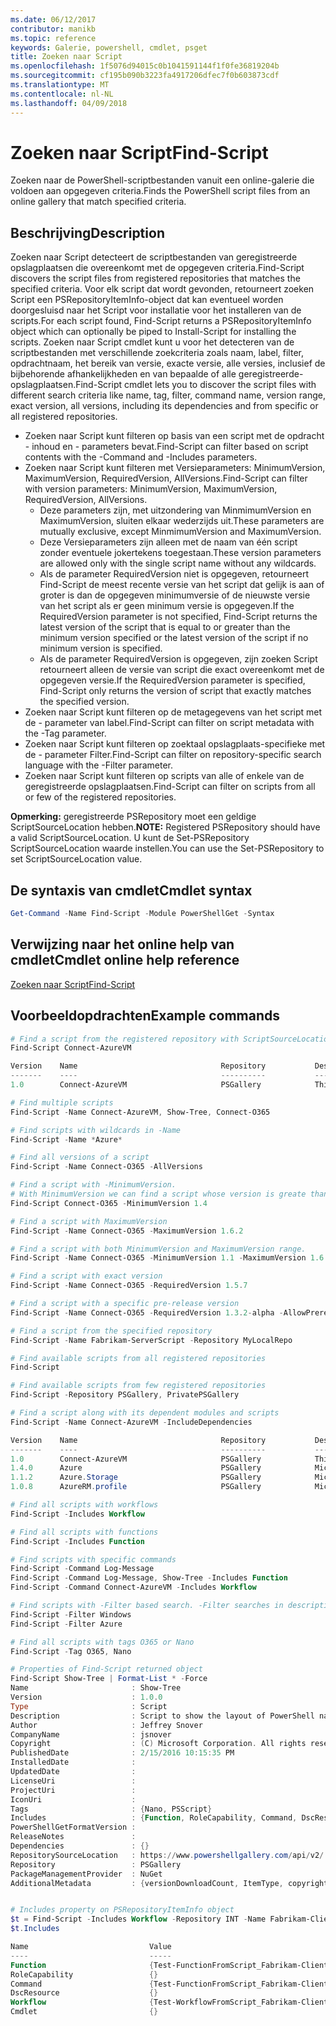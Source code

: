 ```yaml
---
ms.date: 06/12/2017
contributor: manikb
ms.topic: reference
keywords: Galerie, powershell, cmdlet, psget
title: Zoeken naar Script
ms.openlocfilehash: 1f5076d94015c0b1041591144f1f0fe36819204b
ms.sourcegitcommit: cf195b090b3223fa4917206dfec7f0b603873cdf
ms.translationtype: MT
ms.contentlocale: nl-NL
ms.lasthandoff: 04/09/2018
---
```

# <a name="find-script"></a><span data-ttu-id="93fb1-103">Zoeken naar Script</span><span class="sxs-lookup"><span data-stu-id="93fb1-103">Find-Script</span></span>

<span data-ttu-id="93fb1-104">Zoeken naar de PowerShell-scriptbestanden vanuit een online-galerie die voldoen aan opgegeven criteria.</span><span class="sxs-lookup"><span data-stu-id="93fb1-104">Finds the PowerShell script files from an online gallery that match specified criteria.</span></span>

## <a name="description"></a><span data-ttu-id="93fb1-105">Beschrijving</span><span class="sxs-lookup"><span data-stu-id="93fb1-105">Description</span></span>

<span data-ttu-id="93fb1-106">Zoeken naar Script detecteert de scriptbestanden van geregistreerde opslagplaatsen die overeenkomt met de opgegeven criteria.</span><span class="sxs-lookup"><span data-stu-id="93fb1-106">Find-Script discovers the script files from registered repositories that matches the specified criteria.</span></span>
<span data-ttu-id="93fb1-107">Voor elk script dat wordt gevonden, retourneert zoeken Script een PSRepositoryItemInfo-object dat kan eventueel worden doorgesluisd naar het Script voor installatie voor het installeren van de scripts.</span><span class="sxs-lookup"><span data-stu-id="93fb1-107">For each script found, Find-Script returns a PSRepositoryItemInfo object which can optionally be piped to Install-Script for installing the scripts.</span></span>
<span data-ttu-id="93fb1-108">Zoeken naar Script cmdlet kunt u voor het detecteren van de scriptbestanden met verschillende zoekcriteria zoals naam, label, filter, opdrachtnaam, het bereik van versie, exacte versie, alle versies, inclusief de bijbehorende afhankelijkheden en van bepaalde of alle geregistreerde-opslagplaatsen.</span><span class="sxs-lookup"><span data-stu-id="93fb1-108">Find-Script cmdlet lets you to discover the script files with different search criteria like name, tag, filter, command name, version range, exact version, all versions, including its dependencies and from specific or all registered repositories.</span></span>

- <span data-ttu-id="93fb1-109">Zoeken naar Script kunt filteren op basis van een script met de opdracht - inhoud en - parameters bevat.</span><span class="sxs-lookup"><span data-stu-id="93fb1-109">Find-Script can filter based on script contents with the -Command and -Includes parameters.</span></span>
- <span data-ttu-id="93fb1-110">Zoeken naar Script kunt filteren met Versieparameters: MinimumVersion, MaximumVersion, RequiredVersion, AllVersions.</span><span class="sxs-lookup"><span data-stu-id="93fb1-110">Find-Script can filter with version parameters: MinimumVersion, MaximumVersion, RequiredVersion, AllVersions.</span></span>
  - <span data-ttu-id="93fb1-111">Deze parameters zijn, met uitzondering van MinmimumVersion en MaximumVersion, sluiten elkaar wederzijds uit.</span><span class="sxs-lookup"><span data-stu-id="93fb1-111">These parameters are mutually exclusive, except MinmimumVersion and MaximumVersion.</span></span>
  - <span data-ttu-id="93fb1-112">Deze Versieparameters zijn alleen met de naam van één script zonder eventuele jokertekens toegestaan.</span><span class="sxs-lookup"><span data-stu-id="93fb1-112">These version parameters are allowed only with the single script name without any wildcards.</span></span>
  - <span data-ttu-id="93fb1-113">Als de parameter RequiredVersion niet is opgegeven, retourneert Find-Script de meest recente versie van het script dat gelijk is aan of groter is dan de opgegeven minimumversie of de nieuwste versie van het script als er geen minimum versie is opgegeven.</span><span class="sxs-lookup"><span data-stu-id="93fb1-113">If the RequiredVersion parameter is not specified, Find-Script returns the latest version of the script that is equal to or greater than the minimum version specified or the latest version of the script if no minimum version is specified.</span></span>
  - <span data-ttu-id="93fb1-114">Als de parameter RequiredVersion is opgegeven, zijn zoeken Script retourneert alleen de versie van script die exact overeenkomt met de opgegeven versie.</span><span class="sxs-lookup"><span data-stu-id="93fb1-114">If the RequiredVersion parameter is specified, Find-Script only returns the version of script that exactly matches the specified version.</span></span>
- <span data-ttu-id="93fb1-115">Zoeken naar Script kunt filteren op de metagegevens van het script met de - parameter van label.</span><span class="sxs-lookup"><span data-stu-id="93fb1-115">Find-Script can filter on script metadata with the -Tag parameter.</span></span>
- <span data-ttu-id="93fb1-116">Zoeken naar Script kunt filteren op zoektaal opslagplaats-specifieke met de - parameter Filter.</span><span class="sxs-lookup"><span data-stu-id="93fb1-116">Find-Script can filter on repository-specific search language with the -Filter parameter.</span></span>
- <span data-ttu-id="93fb1-117">Zoeken naar Script kunt filteren op scripts van alle of enkele van de geregistreerde opslagplaatsen.</span><span class="sxs-lookup"><span data-stu-id="93fb1-117">Find-Script can filter on scripts from all or few of the registered repositories.</span></span>

<span data-ttu-id="93fb1-118">**Opmerking:** geregistreerde PSRepository moet een geldige ScriptSourceLocation hebben.</span><span class="sxs-lookup"><span data-stu-id="93fb1-118">**NOTE:** Registered PSRepository should have a valid ScriptSourceLocation.</span></span> <span data-ttu-id="93fb1-119">U kunt de Set-PSRepository ScriptSourceLocation waarde instellen.</span><span class="sxs-lookup"><span data-stu-id="93fb1-119">You can use the Set-PSRepository to set ScriptSourceLocation value.</span></span>

## <a name="cmdlet-syntax"></a><span data-ttu-id="93fb1-120">De syntaxis van cmdlet</span><span class="sxs-lookup"><span data-stu-id="93fb1-120">Cmdlet syntax</span></span>

```powershell
Get-Command -Name Find-Script -Module PowerShellGet -Syntax
```

## <a name="cmdlet-online-help-reference"></a><span data-ttu-id="93fb1-121">Verwijzing naar het online help van cmdlet</span><span class="sxs-lookup"><span data-stu-id="93fb1-121">Cmdlet online help reference</span></span>

[<span data-ttu-id="93fb1-122">Zoeken naar Script</span><span class="sxs-lookup"><span data-stu-id="93fb1-122">Find-Script</span></span>](http://go.microsoft.com/fwlink/?LinkId=619785)

## <a name="example-commands"></a><span data-ttu-id="93fb1-123">Voorbeeldopdrachten</span><span class="sxs-lookup"><span data-stu-id="93fb1-123">Example commands</span></span>

```powershell
# Find a script from the registered repository with ScriptSourceLocation
Find-Script Connect-AzureVM

Version    Name                                Repository           Description
-------    ----                                ----------           -----------
1.0        Connect-AzureVM                     PSGallery            This runbook sets up a connection to an Azure vi...

# Find multiple scripts
Find-Script -Name Connect-AzureVM, Show-Tree, Connect-O365

# Find scripts with wildcards in -Name
Find-Script -Name *Azure*

# Find all versions of a script
Find-Script -Name Connect-O365 -AllVersions

# Find a script with -MinimumVersion.
# With MinimumVersion we can find a script whose version is greate than or equal to the specified MinimumVersion value.
Find-Script Connect-O365 -MinimumVersion 1.4

# Find a script with MaximumVersion
Find-Script -Name Connect-O365 -MaximumVersion 1.6.2

# Find a script with both MinimumVersion and MaximumVersion range.
Find-Script -Name Connect-O365 -MinimumVersion 1.1 -MaximumVersion 1.6.2

# Find a script with exact version
Find-Script -Name Connect-O365 -RequiredVersion 1.5.7

# Find a script with a specific pre-release version
Find-Script -Name Connect-O365 -RequiredVersion 1.3.2-alpha -AllowPrerelease

# Find a script from the specified repository
Find-Script -Name Fabrikam-ServerScript -Repository MyLocalRepo

# Find available scripts from all registered repositories
Find-Script

# Find available scripts from few registered repositories
Find-Script -Repository PSGallery, PrivatePSGallery

# Find a script along with its dependent modules and scripts
Find-Script -Name Connect-AzureVM -IncludeDependencies

Version    Name                                Repository           Description
-------    ----                                ----------           -----------
1.0        Connect-AzureVM                     PSGallery            This runbook sets up a connection to an Azure vi...
1.4.0      Azure                               PSGallery            Microsoft Azure PowerShell - Service Management
1.1.2      Azure.Storage                       PSGallery            Microsoft Azure PowerShell - Storage service cmd...
1.0.8      AzureRM.profile                     PSGallery            Microsoft Azure PowerShell - Profile credential ...

# Find all scripts with workflows
Find-Script -Includes Workflow

# Find all scripts with functions
Find-Script -Includes Function

# Find scripts with specific commands
Find-Script -Command Log-Message
Find-Script -Command Log-Message, Show-Tree -Includes Function
Find-Script -Command Connect-AzureVM -Includes Workflow

# Find scripts with -Filter based search. -Filter searches in description and names
Find-Script -Filter Windows
Find-Script -Filter Azure

# Find all scripts with tags O365 or Nano
Find-Script -Tag O365, Nano

# Properties of Find-Script returned object
Find-Script Show-Tree | Format-List * -Force
Name                       : Show-Tree
Version                    : 1.0.0
Type                       : Script
Description                : Script to show the layout of PowerShell namespaces (Trees) using ASCII
Author                     : Jeffrey Snover
CompanyName                : jsnover
Copyright                  : (C) Microsoft Corporation. All rights reserved.
PublishedDate              : 2/15/2016 10:15:35 PM
InstalledDate              :
UpdatedDate                :
LicenseUri                 :
ProjectUri                 :
IconUri                    :
Tags                       : {Nano, PSScript}
Includes                   : {Function, RoleCapability, Command, DscResource...}
PowerShellGetFormatVersion :
ReleaseNotes               :
Dependencies               : {}
RepositorySourceLocation   : https://www.powershellgallery.com/api/v2/
Repository                 : PSGallery
PackageManagementProvider  : NuGet
AdditionalMetadata         : {versionDownloadCount, ItemType, copyright, PackageManagementProvider...}


# Includes property on PSRepositoryItemInfo object
$t = Find-Script -Includes Workflow -Repository INT -Name Fabrikam-ClientScript
$t.Includes

Name                           Value
----                           -----
Function                       {Test-FunctionFromScript_Fabrikam-ClientScript}
RoleCapability                 {}
Command                        {Test-FunctionFromScript_Fabrikam-ClientScript, Test-WorkflowFromScript_Fabrikam-Clie...
DscResource                    {}
Workflow                       {Test-WorkflowFromScript_Fabrikam-ClientScript}
Cmdlet                         {}


```